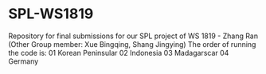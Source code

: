 # SPL-WS1819
Repository for final submissions for our SPL project of WS 1819 - Zhang Ran (Other Group member: Xue Bingqing, Shang Jingying)
The order of running the code is:
01 Korean Peninsular
02 Indonesia
03 Madagarscar
04 Germany
